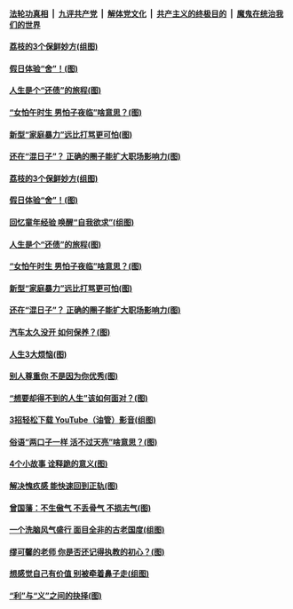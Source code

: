 ####  [法轮功真相](../../../../basic/blob/master/README.md?t=06211102) &nbsp;|&nbsp; [九评共产党](../../../../9ping.md/blob/master/README.md?t=06211102) &nbsp;|&nbsp; [解体党文化](../../../../jtdwh.md/blob/master/README.md?t=06211102)  &nbsp;|&nbsp; [共产主义的终极目的](../../../../gczydzjmd.md/blob/master/README.md?t=06211102) &nbsp;|&nbsp; [魔鬼在统治我们的世界](../../../../mgztzwmdsj.md/blob/master/README.md?t=06211102) 

#### [荔枝的3个保鲜妙方(组图)](../pages/p8/936950.md?t=06211102) 

#### [假日体验“舍”！(图)](../pages/p8/937183.md?t=06211102) 

#### [人生是个“还债”的旅程(图)](../pages/p8/936768.md?t=06211102) 

#### [“女怕午时生 男怕子夜临”啥意思？(图)](../pages/p8/937081.md?t=06211102) 

#### [新型“家庭暴力”远比打骂更可怕(图)](../pages/p8/936230.md?t=06211102) 

#### [还在“混日子”？ 正确的圈子能扩大职场影响力(图)](../pages/p8/937049.md?t=06211102) 

#### [荔枝的3个保鲜妙方(组图)](../pages/p8/936950.md?t=06211102) 

#### [假日体验“舍”！(图)](../pages/p8/937183.md?t=06211102) 

#### [回忆童年经验 唤醒“自我欲求”(组图)](../pages/p8/937082.md?t=06211102) 

#### [人生是个“还债”的旅程(图)](../pages/p8/936768.md?t=06211102) 

#### [“女怕午时生 男怕子夜临”啥意思？(图)](../pages/p8/937081.md?t=06211102) 

#### [新型“家庭暴力”远比打骂更可怕(图)](../pages/p8/936230.md?t=06211102) 

#### [还在“混日子”？ 正确的圈子能扩大职场影响力(图)](../pages/p8/937049.md?t=06211102) 

#### [汽车太久没开 如何保养？(图)](../pages/p8/937035.md?t=06211102) 

#### [人生3大烦恼(图)](../pages/p8/936959.md?t=06211102) 

#### [别人尊重你 不是因为你优秀(图)](../pages/p8/936253.md?t=06211102) 

#### [“想要却得不到的人生”该如何面对？(图)](../pages/p8/936933.md?t=06211102) 

#### [3招轻松下载 YouTube（油管）影音(组图)](../pages/p8/936922.md?t=06211102) 

#### [俗语“两口子一样 活不过天亮”啥意思？(图)](../pages/p8/936917.md?t=06211102) 

#### [4个小故事 诠释跪的意义(图)](../pages/p8/936353.md?t=06211102) 

#### [解决愧疚感 能快速回到正轨(图)](../pages/p8/936834.md?t=06211102) 

#### [曾国藩：不生傲气 不丢骨气 不损志气(图)](../pages/p8/936248.md?t=06211102) 

#### [一个洗脑风气盛行 面目全非的古老国度(组图)](../pages/p8/936759.md?t=06211102) 

#### [缪可馨的老师 你是否还记得执教的初心？(图)](../pages/p8/936737.md?t=06211102) 

#### [想感觉自己有价值 别被牵着鼻子走(组图)](../pages/p8/936721.md?t=06211102) 

#### [“利”与“义”之间的抉择(图)](../pages/p8/936246.md?t=06211102) 

